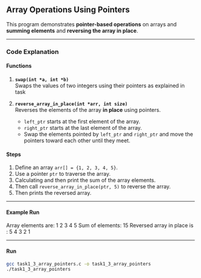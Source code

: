 ## Array Operations Using Pointers

This program demonstrates **pointer-based operations** on arrays and **summing elements** and **reversing the array in place**.

---

### Code Explanation

#### Functions

1. **`swap(int *a, int *b)`**  
   Swaps the values of two integers using their pointers as explained in task

2. **`reverse_array_in_place(int *arr, int size)`**  
   Reverses the elements of the array **in place** using pointers.  
   - `left_ptr` starts at the first element of the array.  
   - `right_ptr` starts at the last element of the array.  
   - Swap the elements pointed by `left_ptr` and `right_ptr` and move the pointers toward each other until they meet.

#### Steps 
1. Define an array `arr[] = {1, 2, 3, 4, 5}`.  
2. Use a pointer `ptr` to traverse the array.  
3. Calculating and then print the sum of the array elements.  
4. Then call `reverse_array_in_place(ptr, 5)` to reverse the array.  
5. Then prints the reversed array.

---

#### Example Run
Array elements are: 1 2 3 4 5
Sum of elements: 15
Reversed array in place is : 5 4 3 2 1



---

#### Run
```bash
gcc task1_3_array_pointers.c -o task1_3_array_pointers
./task1_3_array_pointers
```